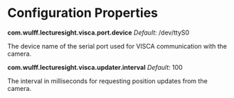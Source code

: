 # Configuration Properties

**com.wulff.lecturesight.visca.port.device**
*Default:* /dev/ttyS0

The device name of the serial port used for VISCA communication with the camera.

**com.wulff.lecturesight.visca.updater.interval**
*Default:* 100

The interval in milliseconds for requesting position updates from the camera.

